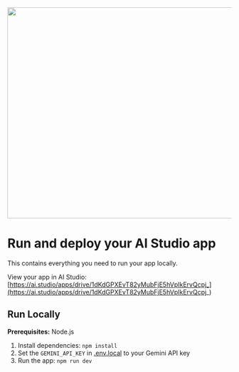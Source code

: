 <div align="center">
<img width="1200" height="475" alt="GHBanner" src="https://github.com/user-attachments/assets/0aa67016-6eaf-458a-adb2-6e31a0763ed6" />
</div>

# Run and deploy your AI Studio app

This contains everything you need to run your app locally.

View your app in AI Studio: [https://ai.studio/apps/drive/1dKdGPXEvT82yMubFjE5hVpIkErvQcpj_](https://ai.studio/apps/drive/1dKdGPXEvT82yMubFjE5hVpIkErvQcpj_)

## Run Locally

**Prerequisites:**  Node.js


1. Install dependencies:
   `npm install`
2. Set the `GEMINI_API_KEY` in [.env.local](.env.local) to your Gemini API key
3. Run the app:
   `npm run dev`
